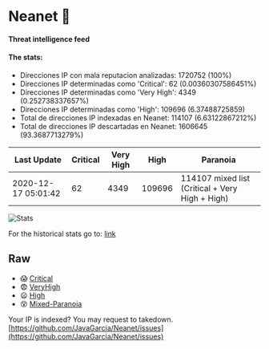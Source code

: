 # Neanet :hocho:
#### Threat intelligence feed
#### The stats:

- Direcciones IP con mala reputacion analizadas: 1720752 (100%)
- Direcciones IP determinadas como 'Critical':  62 (0.00360307586451%)
- Direcciones IP determinadas como 'Very High':  4349 (0.252738337657%)
- Direcciones IP determinadas como 'High':  109696 (6.37488725859)
- Total de direcciones IP indexadas en Neanet:  114107 (6.63122867212%)
- Total de direcciones IP descartadas en Neanet:  1606645 (93.3687713279%)

| Last Update | Critical | Very High | High | Paranoia |
| --- | --- | --- | --- | --- |
| 2020-12-17 05:01:42 | 62 | 4349 | 109696 | 114107 mixed list (Critical + Very High + High)|

![Stats](https://docs.google.com/spreadsheets/d/e/2PACX-1vSnaNMIXVabIpDJjufMlzH7poXnshF3mgd8Is1g9ytUEzVsP5my4Trn8f-xkoLLQ38xpL3HtmUexLo6/pubchart?oid=501124687&format=image)

For the historical stats go to: [link](/stats.csv)
## Raw
- :scream: [Critical](https://raw.githubusercontent.com/JavaGarcia/Neanet/master/blacklists/neanet_critical.txt)
- :fearful: [VeryHigh](https://raw.githubusercontent.com/JavaGarcia/Neanet/master/blacklists/neanet_veryHigh.txtt)
- :frowning: [High](https://raw.githubusercontent.com/JavaGarcia/Neanet/master/blacklists/neanet_high.txt)
- :dizzy_face: [Mixed-Paranoia](https://raw.githubusercontent.com/JavaGarcia/Neanet/master/blacklists/neanet_all.txt)


Your IP is indexed? You may request to takedown. [https://github.com/JavaGarcia/Neanet/issues](https://github.com/JavaGarcia/Neanet/issues)


















































































































































































































































































































































































































































































































































































































































































































































































































































































































































































































































































































































































































































































































































































































































































































































































































































































































































































































































































































































































































































































































































































































































































































































































































































































































































































































































































































































































































































































































































